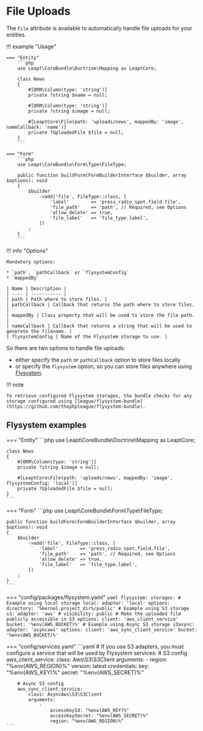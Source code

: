 # File Uploads

The `File` attribute is available to automatically handle file uploads for your entities.

!!! example "Usage"

    === "Entity"
        ```php
        use Leapt\CoreBundle\Doctrine\Mapping as LeaptCore;
        
        class News
        {
            #[ORM\Column(type: 'string')]
            private ?string $name = null;
        
            #[ORM\Column(type: 'string')]
            private ?string $image = null;
    
            #[LeaptCore\File(path: 'uploads/news', mappedBy: 'image', nameCallback: 'name')]
            private ?UploadedFile $file = null;
        }
        ```

    === "Form"
        ```php
        use Leapt\CoreBundle\Form\Type\FileType;

        public function buildForm(FormBuilderInterface $builder, array $options): void
        {
            $builder
                ->add('file', FileType::class, [
                    'label'        => 'press_radio_spot.field.file',
                    'file_path'    => 'path', // Required, see Options
                    'allow_delete' => true,
                    'file_label'   => 'file_type.label',
                ])
            ;
        }
        ```

!!! info "Options"

    Mandatory options:
    
    * `path`, `pathCallback` or `flysystemConfig`
    * `mappedBy`
    
    | Name | Description |
    | ---- | ----------- |
    | path | Path where to store files. |
    | pathCallback | Callback that returns the path where to store files. |
    | mappedBy | Class property that will be used to store the file path. |
    | nameCallback | Callback that returns a string that will be used to generate the filename. |
    | flysystemConfig | Name of the Flysystem storage to use. |

So there are two options to handle file uploads:

* either specify the `path` or `pathCallback` option to store files locally
* or specify the `flysystem` option, so you can store files anywhere using [Flysystem](https://flysystem.thephpleague.com/docs/).

!!! note

    To retrieve configured Flysystem storages, the bundle checks for any storage configured using [league/flysystem-bundle](https://github.com/thephpleague/flysystem-bundle).

## Flysystem examples

=== "Entity"
    ```php
    use Leapt\CoreBundle\Doctrine\Mapping as LeaptCore;
    
    class News
    {
        #[ORM\Column(type: 'string')]
        private ?string $image = null;

        #[LeaptCore\File(path: 'uploads/news', mappedBy: 'image', flysystemConfig: 'local')]
        private ?UploadedFile $file = null;
    }
    ```

=== "Form"
    ```php
    use Leapt\CoreBundle\Form\Type\FileType;

    public function buildForm(FormBuilderInterface $builder, array $options): void
    {
        $builder
            ->add('file', FileType::class, [
                'label'        => 'press_radio_spot.field.file',
                'file_path'    => 'path', // Required, see Options
                'allow_delete' => true,
                'file_label'   => 'file_type.label',
            ])
        ;
    }
    ```

=== "config/packages/flysystem.yaml"
    ```yaml
    flysystem:
        storages:
            # Example using local storage
            local:
                adapter: 'local'
                options:
                    directory: '%kernel.project_dir%/public'
            # Example using S3 storage
            s3:
                adapter: 'aws'
                # visibility: public # Make the uploaded file publicly accessible in S3
                options:
                    client: 'aws_client_service'
                    bucket: '%env(AWS_BUCKET)%'
            # Example using Async S3 storage
            s3async:
                adapter: 'asyncaws'
                options:
                    client: 'aws_sync_client_service'
                    bucket: '%env(AWS_BUCKET)%'
    ```

=== "config/services.yaml"
    ```yaml
    # If you use S3 adapters, you must configure a service that will be used by Flysystem
    services:
        # S3 config
        aws_client_service:
            class: Aws\S3\S3Client
            arguments:
                -
                    region: "%env(AWS_REGION)%"
                    version: latest
                    credentials:
                        key: "%env(AWS_KEY)%"
                        secret: "%env(AWS_SECRET)%"

        # Async S3 config    
        aws_sync_client_service:
            class: AsyncAws\S3\S3Client
            arguments:
                -
                    accessKeyId: "%env(AWS_KEY)%"
                    accessKeySecret: "%env(AWS_SECRET)%"
                    region: "%env(AWS_REGION)%"
    ```
